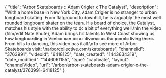 {
    "title": "Arbor Skateboards :: Adam Crigler x The Catalyst",
    "description": "With a home base in New York City, Adam Crigler is no stranger to urban longboard skating. From flatground to downhill, he is arguably the most well rounded longboard skater on the team. His board of choice, the Catalyst, matches his style with the ability to do a bit of everything well.\nIn the video (film\/edit Nate Shute), Adam brings his talents to West Coast showing us how longboarding in Venice can be as diverse as the people living there. From hills to dancing, this video has it all.\nTo see more of Arbor Skateboards visit: \narborcollective.com\/skateboards",
    "channelid": "3763991",
    "videoid": "6418125",
    "date_created": "1443634319",
    "date_modified": "1446061155",
    "type": "captivate",
    "layout": "channelVideo",
    "url": "\/arbor\/arbor-skateboards-adam-crigler-x-the-catalyst\/3763991-6418125"
}